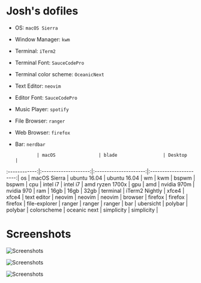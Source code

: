 # Josh's dofiles



* OS: `macOS Sierra`
* Window Manager: `kwm`
* Terminal: `iTerm2`
* Terminal Font: `SauceCodePro`
* Terminal color scheme: `OceanicNext`
* Text Editor: `neovim`
* Editor Font: `SauceCodePro`
* Music Player: `spotify`
* File Browser: `ranger`
* Web Browser: `firefox`
* Bar: `nerdbar`

              | macOS                | blade                 | Desktop                |
:------------:|:--------------------:|:---------------------:|:----------------------:|
os            | macOS Sierra         | ubuntu 16.04          | ubuntu 16.04           |
wm	          | kwm                  | bspwm                 | bspwm                  |
cpu           | intel i7             | intel i7              | amd ryzen 1700x        |
gpu           | amd                  | nvidia 970m           | nvidia 970             |
ram           | 16gb                 | 16gb                  | 32gb                   |
terminal      | iTerm2 Nightly       | xfce4                 | xfce4                  |
text editor   | neovim               | neovim                | neovim                 |
browser       | firefox              | firefox               | firefox                |
file-explorer | ranger               | ranger                | ranger                 |
bar           | ubersicht            | polybar               | polybar                |
colorscheme   | oceanic next         | simplicity            | simplicity             |



# Screenshots

![Screenshots](http://i.imgur.com/2Y2dogj.jpg)

![Screenshots](http://i.imgur.com/1zmUc0j.png)

![Screenshots](http://i.imgur.com/dptoUli.png)


